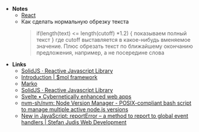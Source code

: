 - **Notes**
	- [React](React.md)
	- Как сделать нормальную обрезку текста
		>  if(length(text) <= length(cutoff) *1.2) { показываем полный текст }
		>  где cutoff выставляется в какое-нибудь вменяемое значение.
		>  Плюс обрезать текст по ближайшему окончанию предложения, например, а не посередине слова
- **Links**
	- [SolidJS · Reactive Javascript Library](https://www.solidjs.com)
	- [Introduction | $mol framework](https://mol.hyoo.ru)
	- [Marko](https://markojs.com)
	- [SolidJS · Reactive Javascript Library](https://www.solidjs.com)
	- [Svelte • Cybernetically enhanced web apps](https://svelte.dev)
	- [nvm-sh/nvm: Node Version Manager - POSIX-compliant bash script to manage multiple active node.js versions](https://github.com/nvm-sh/nvm)
	- [New in JavaScript: reportError – a method to report to global event handlers | Stefan Judis Web Development](https://www.stefanjudis.com/blog/reporterror-a-method-to-report-to-global-event-handlers/)
